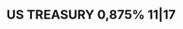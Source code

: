 ---
layout: asset
title: US TREASURY 0,875% 11|17                                    
isin: US912828M722
---